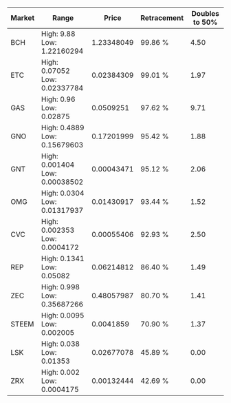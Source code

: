 | Market | Range | Price| Retracement | Doubles to 50% |
| --- | --- | --- | --- | --- |
| BCH | High: 9.88<br />Low: 1.22160294 | 1.23348049 | 99.86 % | 4.50 |
| ETC | High: 0.07052<br />Low: 0.02337784 | 0.02384309 | 99.01 % | 1.97 |
| GAS | High: 0.96<br />Low: 0.02875 | 0.0509251 | 97.62 % | 9.71 |
| GNO | High: 0.4889<br />Low: 0.15679603 | 0.17201999 | 95.42 % | 1.88 |
| GNT | High: 0.001404<br />Low: 0.00038502 | 0.00043471 | 95.12 % | 2.06 |
| OMG | High: 0.0304<br />Low: 0.01317937 | 0.01430917 | 93.44 % | 1.52 |
| CVC | High: 0.002353<br />Low: 0.0004172 | 0.00055406 | 92.93 % | 2.50 |
| REP | High: 0.1341<br />Low: 0.05082 | 0.06214812 | 86.40 % | 1.49 |
| ZEC | High: 0.998<br />Low: 0.35687266 | 0.48057987 | 80.70 % | 1.41 |
| STEEM | High: 0.0095<br />Low: 0.002005 | 0.0041859 | 70.90 % | 1.37 |
| LSK | High: 0.038<br />Low: 0.01353 | 0.02677078 | 45.89 % | 0.00 |
| ZRX | High: 0.002<br />Low: 0.0004175 | 0.00132444 | 42.69 % | 0.00 |
